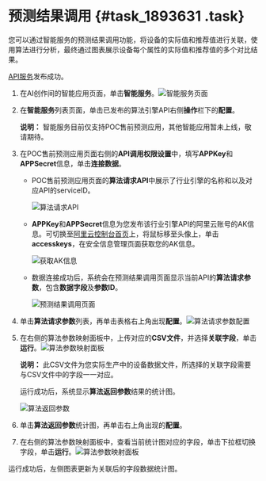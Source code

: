 # 预测结果调用 {#task_1893631 .task}

您可以通过智能服务的预测结果调用功能，将设备的实际值和推荐值进行关联，使用算法进行分析，最终通过图表展示设备每个属性的实际值和推荐值的多个对比结果。

[API服务](cn.zh-CN/AI创作间/智能应用（AI交付工程师）/API服务.md#)发布成功。

1.  在AI创作间的智能应用页面，单击**智能服务**。![智能服务页面](http://static-aliyun-doc.oss-cn-hangzhou.aliyuncs.com/assets/img/1501075/156706573057757_zh-CN.png)


2.  在**智能服务**列表页面，单击已发布的算法引擎API右侧**操作**栏下的**配置**。 

    **说明：** 智能服务目前仅支持POC售前预测应用，其他智能应用暂未上线，敬请期待。

3.  在POC售前预测应用页面右侧的**API调用权限设置**中，填写**APPKey**和**APPSecret**信息，单击**连接数据**。 
    -   POC售前预测应用页面的**算法请求API**中展示了行业引擎的名称和以及对应API的serviceID。

        ![算法请求API](http://static-aliyun-doc.oss-cn-hangzhou.aliyuncs.com/assets/img/1501075/156706573057759_zh-CN.png)

    -   **APPKey**和**APPSecret**信息为您发布该行业引擎API的阿里云账号的AK信息。可切换至[阿里云控制台首页](https://data.aliyun.com/console)上，将鼠标移至头像上，单击**accesskeys**，在安全信息管理页面获取您的AK信息。

        ![获取AK信息](http://static-aliyun-doc.oss-cn-hangzhou.aliyuncs.com/assets/img/1501075/156706573057760_zh-CN.png)

    -   数据连接成功后，系统会在预测结果调用页面显示当前API的**算法请求参数**，包含**数据字段**及**参数ID**。

        ![预测结果调用页面](http://static-aliyun-doc.oss-cn-hangzhou.aliyuncs.com/assets/img/1501075/156706573057771_zh-CN.png)

4.  单击**算法请求参数**列表，再单击表格右上角出现**配置**。![算法请求参数配置](http://static-aliyun-doc.oss-cn-hangzhou.aliyuncs.com/assets/img/1501075/156706573057772_zh-CN.png)


5.  在右侧的算法参数映射面板中，上传对应的**CSV文件**，并选择**关联字段**，单击**运行**。![算法参数映射面板](http://static-aliyun-doc.oss-cn-hangzhou.aliyuncs.com/assets/img/1501075/156706573057773_zh-CN.png)

 

    **说明：** 此CSV文件为您实际生产中的设备数据文件，所选择的关联字段需要与CSV文件中的字段一一对应。

    运行成功后，系统显示**算法返回参数**结果的统计图。

    ![算法返回参数](http://static-aliyun-doc.oss-cn-hangzhou.aliyuncs.com/assets/img/1501075/156706573057775_zh-CN.png)

6.  单击**算法返回参数**统计图，再单击右上角出现的**配置**。
7.  在右侧的算法参数映射面板中，查看当前统计图对应的字段，单击下拉框切换字段，单击**运行**。![算法参数映射面板](http://static-aliyun-doc.oss-cn-hangzhou.aliyuncs.com/assets/img/1501075/156706573057778_zh-CN.png)

 运行成功后，左侧图表更新为关联后的字段数据统计图。

